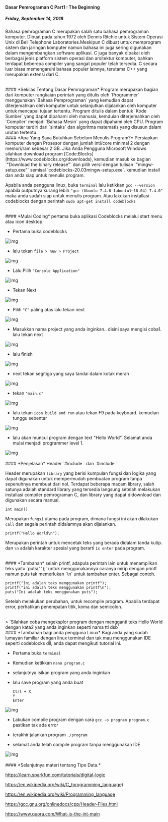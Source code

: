 #### Dasar Pemrograman C Part1 : The Beginning
##### *Friday, September 14, 2018*

Bahasa pemrograman C merupakan salah satu bahasa pemrograman komputer. Dibuat pada tahun 1972 oleh Dennis Ritchie untuk Sistem Operasi Unix di Bell Telephone 
Laboratories.Meskipun C dibuat untuk memprogram sistem dan jaringan komputer 
namun bahasa ini juga sering digunakan dalam mengembangkan software aplikasi. 
C juga banyak dipakai oleh berbagai jenis platform sistem operasi dan arsitektur 
komputer, bahkan terdapat beberepa compiler yang sangat populer telah tersedia. 
C secara luar biasa memengaruhi bahasa populer lainnya, terutama C++ yang 
merupakan extensi dari C.

<br>
#### *Sekilas Tentang Dasar Pemrograman*
Program merupakan bagian dari komputer rangkaian perintah yang ditulis oleh 
`Programmer` menggunakan `Bahasa Pemprograman` yang kemudian dapat diterjemahkan 
oleh komputer untuk selanjutkan dijalankan oleh komputer untuk mencapai tujuan 
tertentu. Program ditulis dalam bentuk `Kode Sumber` yang dapat dipahami oleh 
manusia, kemduian diterjemahkan oleh `Compiler` menjadi `Bahasa Mesin` yang dapat 
dipahami oleh CPU. Program komputer terdiri dari `sintaks` dan algoritma 
matematis yang disusun dalam urutan tertentu.

<br>
#### *Apa Yang Saya Butuhkan Sebelum Menulis Program?*
Persiapkan komputer dengan Prosesor dengan jumlah inti/core minimal 2 dengan 
memori/ram sebesar 2 GB. Jika Anda Pengguna Microsoft Windows silahkan download 
program [Code:Blocks](https://www.codeblocks.org/downloads), kemudian masuk ke 
bagian `"Download the binary release"` dan pilih versi dengan tulisan 
`"mingw-setup.exe"` semisal `codeblocks-20.03mingw-setup.exe`. kemudian install dan anda siap untuk menulis program. 

Apabila anda pengguna linux, buka `terminal` lalu ketikkan 
`gcc --version` apabila outputnya kurang lebih 
`"gcc (Ubuntu 7.4.0-1ubuntu1~18.04) 7.4.0"` maka anda sudah siap untuk menulis 
program. Atau lakukan installasi codeblocks dengan perintah 
`sudo apt-get install codeblocks`

<br>
#### *Mulai Coding*
pertama buka aplikasi Codeblocks melalui start menu atau icon desktop.

* Pertama buka codeblocks
<div class="row">
    <div class="col-sm-2"></div>
    <div class="col-sm-8">
        <div class="thumbnail">
            <img class="img-responsive" src="./posts/2018-09-14-dasar-pemrograman-c-part1-the-beginning/1.jpg" alt="img">
        </div>
    </div>
    <div class="col-sm-2"></div>
</div>

* lalu tekan `file > new > Project`
<div class="row">
    <div class="col-sm-2"></div>
    <div class="col-sm-8">
        <div class="thumbnail">
            <img class="img-responsive" src="./posts/2018-09-14-dasar-pemrograman-c-part1-the-beginning/2.jpg" alt="img">
        </div>
    </div>
    <div class="col-sm-2"></div>
</div>

* Lalu Pilih `"Console Application"`
<div class="row">
    <div class="col-sm-2"></div>
    <div class="col-sm-8">
        <div class="thumbnail">
            <img class="img-responsive" src="./posts/2018-09-14-dasar-pemrograman-c-part1-the-beginning/3.jpg" alt="img">
        </div>
    </div>
    <div class="col-sm-2"></div>
</div>

* Tekan Next
<div class="row">
    <div class="col-sm-2"></div>
    <div class="col-sm-8">
        <div class="thumbnail">
            <img class="img-responsive" src="./posts/2018-09-14-dasar-pemrograman-c-part1-the-beginning/4.jpg" alt="img">
        </div>
    </div>
    <div class="col-sm-2"></div>
</div>

* Pilih `"C"` paling atas lalu tekan next
<div class="row">
    <div class="col-sm-2"></div>
    <div class="col-sm-8">
        <div class="thumbnail">
            <img class="img-responsive" src="./posts/2018-09-14-dasar-pemrograman-c-part1-the-beginning/5.jpg" alt="img">
        </div>
    </div>
    <div class="col-sm-2"></div>
</div>

* Masukkan nama project yang anda inginkan.. disini saya mengisi coba1. lalu tekan next
<div class="row">
    <div class="col-sm-2"></div>
    <div class="col-sm-8">
        <div class="thumbnail">
            <img class="img-responsive" src="./posts/2018-09-14-dasar-pemrograman-c-part1-the-beginning/6.jpg" alt="img">
        </div>
    </div>
    <div class="col-sm-2"></div>
</div>

* lalu finish
<div class="row">
    <div class="col-sm-2"></div>
    <div class="col-sm-8">
        <div class="thumbnail">
            <img class="img-responsive" src="./posts/2018-09-14-dasar-pemrograman-c-part1-the-beginning/7.jpg" alt="img">
        </div>
    </div>
    <div class="col-sm-2"></div>
</div>

* next tekan segitiga yang saya tandai dalam kotak merah
<div class="row">
    <div class="col-sm-2"></div>
    <div class="col-sm-8">
        <div class="thumbnail">
            <img class="img-responsive" src="./posts/2018-09-14-dasar-pemrograman-c-part1-the-beginning/8.jpg" alt="img">
        </div>
    </div>
    <div class="col-sm-2"></div>
</div>

* tekan `"main.c"`
<div class="row">
    <div class="col-sm-2"></div>
    <div class="col-sm-8">
        <div class="thumbnail">
            <img class="img-responsive" src="./posts/2018-09-14-dasar-pemrograman-c-part1-the-beginning/9.jpg" alt="img">
        </div>
    </div>
    <div class="col-sm-2"></div>
</div>
 
* lalu tekan `icon build and run` atau tekan F9 pada keyboard. kemudian tunggu sebentar
<div class="row">
    <div class="col-sm-2"></div>
    <div class="col-sm-8">
        <div class="thumbnail">
            <img class="img-responsive" src="./posts/2018-09-14-dasar-pemrograman-c-part1-the-beginning/10.jpg" alt="img">
        </div>
    </div>
    <div class="col-sm-2"></div>
</div>

* lalu akan muncul program dengan text "Hello World". Selamat anda mulai menjadi programmer level 1.
<div class="row">
    <div class="col-sm-2"></div>
    <div class="col-sm-8">
        <div class="thumbnail">
            <img class="img-responsive" src="./posts/2018-09-14-dasar-pemrograman-c-part1-the-beginning/11.jpg" alt="img">
        </div>
    </div>
    <div class="col-sm-2"></div>
</div>

<br>
#### *Penjelasan*
Header `#include <stdio.h>` dan `#include <stdlib.h>`

Header merupakan `library` yang berisi kumpulan fungsi dan logika yang 
dapat digunakan untuk mempermudah pembuatan program tanpa sepenuhnya 
membuat dari nol. Terdapat beberapa macam library, salah satunya adalah 
standard library yang tersedia langsung setelah melakukan installasi 
compiler pemrograman C, dan library yang dapat didownload dan digunakan 
secara manual.

`int main()`

Merupakan `fungsi` utama pada program, dimana fungsi ini akan dilakukan `call` 
dan segala perintah didalamnya akan dijalankan.

`printf("Hello World\n");`

Merupakan perintah untuk mencetak teks yang berada didalam tanda kutip. dan 
`\n` adalah karakter spesial yang berarti `1x enter` pada program.

<br>
#### *Tambahan*
selain printf, adapula perintah lain untuk menampilkan teks yaitu `puts("");` 
untuk menggunakannya caranya mirip dengan printf namun puts tak memerlukan `\n` 
untuk tambahan enter. Sebagai contoh.

```
printf("Ini adalah teks menggunakan printf");
printf("ini adalah teks menggunakan printf\n");
puts("Ini adalah teks menggunakan puts");
```

Setelah melakukan perubahan, untuk recompile program. Apabila terdapat error, 
perhatikan penempatan titik, koma dan semicolon. 

<br>
> `Silahkan coba mengeksplor program dengan mengganti teks Hello World dengan kata2 yang anda inginkan seperti nama ttl dsb`

<br>
#### *Tambahan bagi anda pengguna Linux*
Bagi anda yang sudah lumayan familiar dengan linux terminal dan tak mau menggunakan IDE seperti codeblocks dll, anda dapat mengikuti tutorial ini.

* Pertama buka `terminal`

* Kemudian ketikkan `nano program.c`

* selanjutnya isikan program yang anda inginkan

* lalu save program yang anda buat
	```
	Ctrl + X
	Y
	Enter
	```
<div class="row">
	<div class="col-sm-2"></div>
	<div class="col-sm-8">
		<div class="thumbnail">
			<img class="img-responsive" src="./posts/2018-09-14-dasar-pemrograman-c-part1-the-beginning/12.jpg" alt="img">
		</div>
	</div>
	<div class="col-sm-2"></div>
</div>

* Lakukan compile program dengan cara `gcc -o program program.c` pastikan tak ada error

* terakhir jalankan program `./program`

* selamat anda telah compile program tanpa menggunakan IDE
<div class="row">
    <div class="col-sm-2"></div>
    <div class="col-sm-8">
        <div class="thumbnail">
            <img class="img-responsive" src="./posts/2018-09-14-dasar-pemrograman-c-part1-the-beginning/13.jpg" alt="img">
        </div>
    </div>
    <div class="col-sm-2"></div>
</div>

<br>
#### *Selanjutnya materi tentang Tipe Data.*

<https://learn.sparkfun.com/tutorials/digital-logic>

<https://en.wikipedia.org/wiki/C_(programming_language)>

<https://en.wikipedia.org/wiki/Programming_language>

<https://gcc.gnu.org/onlinedocs/cpp/Header-Files.html>

<https://www.quora.com/What-is-the-int-main>

